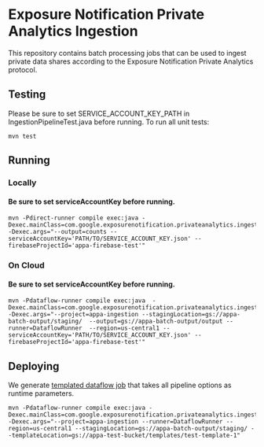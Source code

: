 # Exposure Notification Private Analytics Ingestion

This repository contains batch processing jobs that can be used to ingest
private data shares according to the Exposure Notification Private Analytics
protocol.

## Testing

Please be sure to set SERVICE_ACCOUNT_KEY_PATH in IngestionPipelineTest.java before running. To run all unit tests:

```shell script
mvn test
```

## Running

### Locally

#### Be sure to set serviceAccountKey before running.
```shell script
mvn -Pdirect-runner compile exec:java -Dexec.mainClass=com.google.exposurenotification.privateanalytics.ingestion.IngestionPipeline -Dexec.args="--output=counts --serviceAccountKey='PATH/TO/SERVICE_ACCOUNT_KEY.json' --firebaseProjectId='appa-firebase-test'"
```

### On Cloud

#### Be sure to set serviceAccountKey before running.
```shell script
mvn -Pdataflow-runner compile exec:java  -Dexec.mainClass=com.google.exposurenotification.privateanalytics.ingestion.IngestionPipeline  -Dexec.args="--project=appa-ingestion --stagingLocation=gs://appa-batch-output/staging/  --output=gs://appa-batch-output/output --runner=DataflowRunner  --region=us-central1 --serviceAccountKey='PATH/TO/SERVICE_ACCOUNT_KEY.json' --firebaseProjectId='appa-firebase-test'"
```

## Deploying

We generate [templated dataflow job](https://cloud.google.com/dataflow/docs/guides/templates/overview#templated-dataflow-jobs)
that takes all pipeline options as runtime parameters.

```shell script
mvn -Pdataflow-runner compile exec:java -Dexec.mainClass=com.google.exposurenotification.privateanalytics.ingestion.IngestionPipeline -Dexec.args="--project=appa-ingestion --runner=DataflowRunner --region=us-central1 --stagingLocation=gs://appa-batch-output/staging/ --templateLocation=gs://appa-test-bucket/templates/test-template-1"
```
